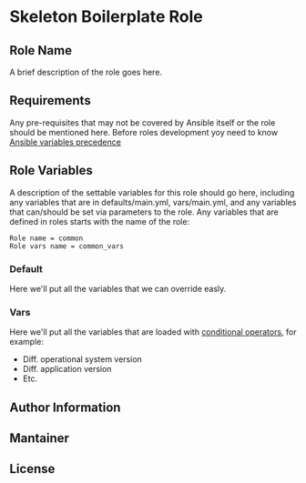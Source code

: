 Skeleton Boilerplate Role
============

Role Name
------------

A brief description of the role goes here.

Requirements
------------

Any pre-requisites that may not be covered by Ansible itself or the role should be mentioned here.
Before roles development yoy need to know [Ansible variables precedence](https://docs.ansible.com/ansible/latest/user_guide/playbooks_variables.html#variable-precedence-where-should-i-put-a-variable)

Role Variables
--------------

A description of the settable variables for this role should go here, including any variables that are in defaults/main.yml, vars/main.yml, and any variables that can/should be set via parameters to the role.
Any variables that are defined in roles starts with the name of the role:
```
Role name = common
Role vars name = common_vars
```

### Default

Here we'll put all the variables that we can override easly.

### Vars

Here we'll put all the variables that are loaded with [conditional operators](https://docs.ansible.com/ansible/latest/user_guide/playbooks_conditionals.html), for example:
-   Diff. operational system version
-   Diff. application version
-   Etc.

Author Information
------------------


Mantainer 
------------------


License
-------


